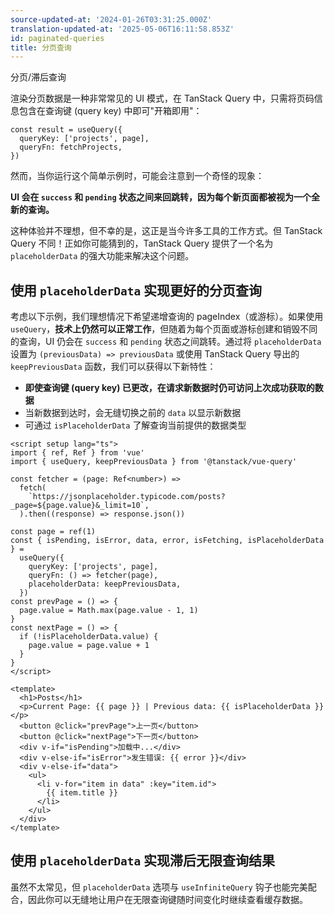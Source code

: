 ```yaml
---
source-updated-at: '2024-01-26T03:31:25.000Z'
translation-updated-at: '2025-05-06T16:11:58.853Z'
id: paginated-queries
title: 分页查询
---
```

分页/滞后查询

渲染分页数据是一种非常常见的 UI 模式，在 TanStack Query 中，只需将页码信息包含在查询键 (query key) 中即可"开箱即用"：

```tsx
const result = useQuery({
  queryKey: ['projects', page],
  queryFn: fetchProjects,
})
```

然而，当你运行这个简单示例时，可能会注意到一个奇怪的现象：

**UI 会在 `success` 和 `pending` 状态之间来回跳转，因为每个新页面都被视为一个全新的查询。**

这种体验并不理想，但不幸的是，这正是当今许多工具的工作方式。但 TanStack Query 不同！正如你可能猜到的，TanStack Query 提供了一个名为 `placeholderData` 的强大功能来解决这个问题。

## 使用 `placeholderData` 实现更好的分页查询

考虑以下示例，我们理想情况下希望递增查询的 pageIndex（或游标）。如果使用 `useQuery`，**技术上仍然可以正常工作**，但随着为每个页面或游标创建和销毁不同的查询，UI 仍会在 `success` 和 `pending` 状态之间跳转。通过将 `placeholderData` 设置为 `(previousData) => previousData` 或使用 TanStack Query 导出的 `keepPreviousData` 函数，我们可以获得以下新特性：

- **即使查询键 (query key) 已更改，在请求新数据时仍可访问上次成功获取的数据**
- 当新数据到达时，会无缝切换之前的 `data` 以显示新数据
- 可通过 `isPlaceholderData` 了解查询当前提供的数据类型

```vue
<script setup lang="ts">
import { ref, Ref } from 'vue'
import { useQuery, keepPreviousData } from '@tanstack/vue-query'

const fetcher = (page: Ref<number>) =>
  fetch(
    `https://jsonplaceholder.typicode.com/posts?_page=${page.value}&_limit=10`,
  ).then((response) => response.json())

const page = ref(1)
const { isPending, isError, data, error, isFetching, isPlaceholderData } =
  useQuery({
    queryKey: ['projects', page],
    queryFn: () => fetcher(page),
    placeholderData: keepPreviousData,
  })
const prevPage = () => {
  page.value = Math.max(page.value - 1, 1)
}
const nextPage = () => {
  if (!isPlaceholderData.value) {
    page.value = page.value + 1
  }
}
</script>

<template>
  <h1>Posts</h1>
  <p>Current Page: {{ page }} | Previous data: {{ isPlaceholderData }}</p>
  <button @click="prevPage">上一页</button>
  <button @click="nextPage">下一页</button>
  <div v-if="isPending">加载中...</div>
  <div v-else-if="isError">发生错误: {{ error }}</div>
  <div v-else-if="data">
    <ul>
      <li v-for="item in data" :key="item.id">
        {{ item.title }}
      </li>
    </ul>
  </div>
</template>
```

## 使用 `placeholderData` 实现滞后无限查询结果

虽然不太常见，但 `placeholderData` 选项与 `useInfiniteQuery` 钩子也能完美配合，因此你可以无缝地让用户在无限查询键随时间变化时继续查看缓存数据。

